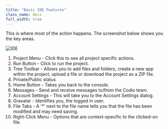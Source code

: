 ```yaml
---
title: "Basic IDE Features"
class_name: docs
full_width: true
---
```


This is where most of the action happens. The screenshot below shows you the key areas.

![IDE](docs/ide-screen.png)

1. Project Menu - Click this to see all project specific actions. 
1. Run Button - Click to run the project. 
1. Tree Toolbar - Allows you to add files and folders, create a new app within the project, upload a file or download the project as a ZIP file. 
1. Private/Public status 
1. Home Button - Takes you back to the console. 
1. Messages - Send and receive messages to/from the Codio team. 
1. Account Settings - This will take you to the Account Settings dialog. 
1. Gravatar - Identifies you, the logged in user. 
1. File Tabs - A '*' next to the file name tells you that the file has been modified and may need saving. 
1. Right-Click Menu - Options that are context-specific to the clicked-on file.


